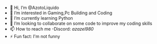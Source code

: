 - 👋 Hi, I’m @AzotoLiquido
- 👀 I’m interested in Gaming,Pc Building and Coding
- 🌱 I’m currently learning Python
- 💞️ I’m looking to collaborate on some code to improve my coding skills
- 📫 How to reach me -Discord: _azazel980_ 
- ⚡ Fun fact: I'm not funny

<!---
AzotoLiquido/AzotoLiquido is a ✨ special ✨ repository because its `README.md` (this file) appears on your GitHub profile.
You can click the Preview link to take a look at your changes.
--->
